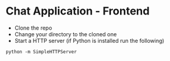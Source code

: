 # Chat Application - Frontend

- Clone the repo
- Change your directory to the cloned one
- Start a HTTP server (if Python is installed run the following)
```
python -m SimpleHTTPServer
```
